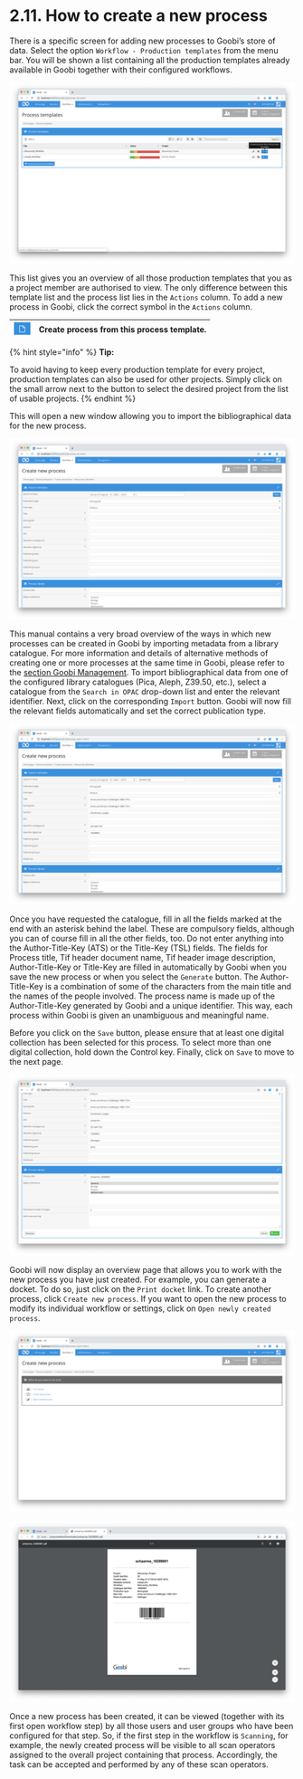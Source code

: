 # 2.11. How to create a new process

There is a specific screen for adding new processes to Goobi’s store of data. Select the option `Workflow - Production templates` from the menu bar. You will be shown a list containing all the production templates already available in Goobi together with their configured workflows.

![List of all existing production templates for creating new processes in Goobi](../../.gitbook/assets/30-24e.png)

This list gives you an overview of all those production templates that you as a project member are authorised to view. The only difference between this template list and the process list lies in the `Actions` column. To add a new process in Goobi, click the correct symbol in the `Actions` column.

| ![](../../.gitbook/assets/new_create1.png) | Create process from this process template. |
| :--- | :--- |


{% hint style="info" %}
**Tip:**

To avoid having to keep every production template for every project, production templates can also be used for other projects. Simply click on the small arrow next to the button to select the desired project from the list of usable projects.
{% endhint %}

This will open a new window allowing you to import the bibliographical data for the new process.

![Creating a new process in Goobi](../../.gitbook/assets/30-25e.png)

This manual contains a very broad overview of the ways in which new processes can be created in Goobi by importing metadata from a library catalogue. For more information and details of alternative methods of creating one or more processes at the same time in Goobi, please refer to the [section Goobi Management](../../manager/1.md). To import bibliographical data from one of the configured library catalogues \(Pica, Aleph, Z39.50, etc.\), select a catalogue from the `Search in OPAC` drop-down list and enter the relevant identifier. Next, click on the corresponding `Import` button. Goobi will now fill the relevant fields automatically and set the correct publication type.

![Bibliographical data imported automatically from the library catalogue](../../.gitbook/assets/30-26e.png)

Once you have requested the catalogue, fill in all the fields marked at the end with an asterisk behind the label. These are compulsory fields, although you can of course fill in all the other fields, too. Do not enter anything into the Author-Title-Key \(ATS\) or the Title-Key \(TSL\) fields. The fields for Process title, Tif header document name, Tif header image description, Author-Title-Key or Title-Key are filled in automatically by Goobi when you save the new process or when you select the `Generate` button. The Author-Title-Key is a combination of some of the characters from the main title and the names of the people involved. The process name is made up of the Author-Title-Key generated by Goobi and a unique identifier. This way, each process within Goobi is given an unambiguous and meaningful name.

Before you click on the `Save` button, please ensure that at least one digital collection has been selected for this process. To select more than one digital collection, hold down the Control key. Finally, click on `Save` to move to the next page.

![Complete bibliographical data from the catalogue supplemented by additional information entered by the user](../../.gitbook/assets/30-27e.png)

Goobi will now display an overview page that allows you to work with the new process you have just created. For example, you can generate a docket. To do so, just click on the `Print docket` link. To create another process, click `Create new process`. If you want to open the new process to modify its individual workflow or settings, click on `Open newly created process`.

![Options after creating a new process](../../.gitbook/assets/30-28e.png)

![Automatically generated docket for the newly created process](../../.gitbook/assets/30-29.png)

Once a new process has been created, it can be viewed \(together with its first open workflow step\) by all those users and user groups who have been configured for that step. So, if the first step in the workflow is `Scanning`, for example, the newly created process will be visible to all scan operators assigned to the overall project containing that process. Accordingly, the task can be accepted and performed by any of these scan operators.

